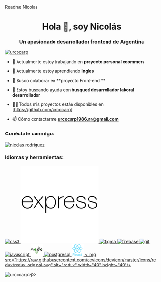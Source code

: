 Readme Nicolas

<h1 align="center">Hola 👋, soy Nicolás</h1>
<h3 align="center">Un apasionado desarrollador frontend de Argentina</h3>

<p align="left"> <a href=" https://github.com/ryo-ma/github-profile-phy"><img src="https://github-profile-tropic.vercel.app/?username=urcocarp" alt="urcocarp" /> </a> </p>

- 🔭 Actualmente estoy trabajando en **proyecto personal ecommers**

- 🌱 Actualmente estoy aprendiendo **Ingles**

- 👯 Busco colaborar en **proyecto Front-end **

- 🤝 Estoy buscando ayuda con **busqued desarrollador laboral desarrollador**

- 👨‍💻 Todos mis proyectos están disponibles en [https://github.com/urcocarp]

- 📫 Cómo contactarme **urcocarp1986.nr@gmail.com**

<h3 align="left">Conéctate conmigo:</h3>
<p align="left">
<a href="https: //linkedin.com/in/nicolas rodriguez" target="blank"><img align="center" src="https://raw.githubusercontent.com/rahuldkjain/github-profile-readme-generator/master/src /images/icons/Social/linked-in-alt.svg" alt="nicolas rodriguez" height="30" width="40" /></a>
</p>

<h3 align="left">Idiomas y herramientas:</h3>
<p align="left"> <a href="https://www.w3schools.com/css/" target="_blank" rel="noreferrer"> <img src="https://raw.githubusercontent. com/devicons/devicon/master/icons/css3/css3-original-wordmark.svg" alt="css3" width="40" height="40"/> </a> <a href="https:// expressjs.com" target="_blank" rel="noreferrer"> <img src="https://raw.githubusercontent.com/devicons/devicon/master/icons/express/express-original-wordmark.svg" alt= "express" ancho="40" alto="40"/> </a> <a href="https://www.figma.com/" target="_blank" rel="noreferrer"> <img src= "https://www.vectorlogo.zone/logos/figma/figma-icon.svg" alt="figma" width="40" height="40"/> </a> <a href="https:/ /firebase.google.com/" target="_blank" rel="noreferrer"> <img src="https://www.vectorlogo.zone/logos/firebase/firebase-icon.svg" alt="firebase" ancho ="40" altura="40"/> </a> <a href="https://git-scm.com/" target="_blank" rel="noreferrer"> <img src="https:/ /www.vectorlogo.zone/logos/git-scm/git-scm-icon.svg" alt="git" width="40" height="40"/> </a> <a href="https:/ /developer.mozilla.org/en-US/docs/Web/JavaScript" target="_blank" rel="noreferrer"> <img src="https://raw.githubusercontent.com/devicons/devicon/master/icons /javascript/javascript-original.svg" alt="javascript" width="40" height="40"/> </a> <a href="https://nodejs.org" target="_blank" rel= "noreferrer"> <img src="https://raw.githubusercontent.com/devicons/devicon/master/icons/nodejs/nodejs-original-wordmark.svg" alt="nodejs" width="40" height=" 40"/> </a> <a href="https://www.postgresql.org" target="_blank" rel="noreferrer"> <img src="https://raw.githubusercontent.com/devicons /devicon/master/icons/postgresql/postgresql-original-wordmark.svg" alt="postgresql" width="40" height="40"/> </a> <a href="https://reactjs.org /" target="_blank" rel="noreferrer"> <img src="https://raw.githubusercontent.com/devicons/devicon/master/icons/react/react-original-wordmark.svg" alt="react" width="40" height="40"/> </a> <a href="https://redux.js.org" target="_blank" rel="noreferrer"> < img src="https://raw.githubusercontent.com/devicons/devicon/master/icons/redux/redux-original.svg" alt="redux" width="40" height="40"/> </a > </p>

<p> <img align="center" src="https://github-readme-stats.vercel.app/api?username=urcocarp&show_icons=true&locale=en" alt="urcocarp" / >>p>

